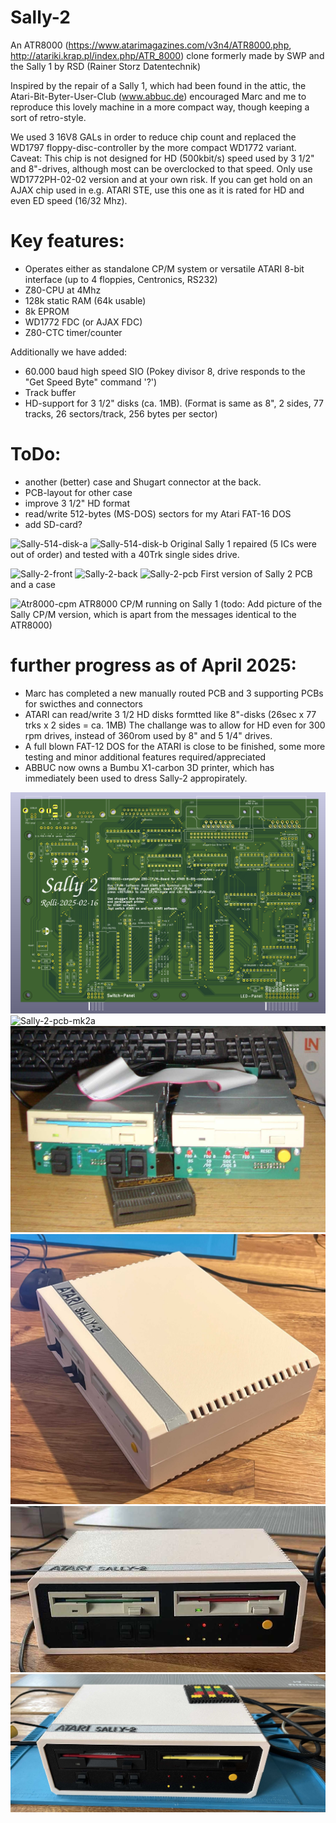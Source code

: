 # Sally-2

An ATR8000 (https://www.atarimagazines.com/v3n4/ATR8000.php, http://atariki.krap.pl/index.php/ATR_8000) clone formerly made by SWP
and the Sally 1 by RSD (Rainer Storz Datentechnik)

Inspired by the repair of a Sally 1, which had been found in the attic, the
Atari-Bit-Byter-User-Club (www.abbuc.de) encouraged Marc and me to reproduce this lovely machine in a more compact way, 
though keeping a sort of retro-style.

We used 3 16V8 GALs in order to reduce chip count and replaced the WD1797 floppy-disc-controller by the more compact
WD1772 variant. Caveat: This chip is not designed for HD (500kbit/s) speed used by 3 1/2" and 8"-drives, although most 
can be overclocked to that speed. Only use WD1772PH-02-02 version and at your own risk.
If you can get hold on an AJAX chip used in e.g. ATARI STE, use this one as it is rated for HD and even ED speed (16/32 Mhz).

# Key features:

- Operates either as standalone CP/M system or versatile ATARI 8-bit interface (up to 4 floppies, Centronics, RS232)
- Z80-CPU at 4Mhz
- 128k static RAM (64k usable)
- 8k EPROM
- WD1772 FDC (or AJAX FDC)
- Z80-CTC timer/counter 

Additionally we have added:

- 60.000 baud high speed SIO (Pokey divisor 8, drive responds to the "Get Speed Byte" command '?')
- Track buffer
- HD-support for 3 1/2" disks (ca. 1MB). (Format is same as 8", 2 sides, 77 tracks, 26 sectors/track, 256 bytes per sector)

# ToDo:

- another (better) case and Shugart connector at the back.
- PCB-layout for other case
- improve 3 1/2" HD format
- read/write 512-bytes (MS-DOS) sectors for my Atari FAT-16 DOS 
- add SD-card?

![Sally-514-disk-a](pictures/sally-514-disk-a.jpg)
![Sally-514-disk-b](pictures/sally-514-disk-b.jpg)
Original Sally 1 repaired (5 ICs were out of order) and tested with a 40Trk single sides drive.

![Sally-2-front](pictures/Sally-2-front.png)
![Sally-2-back](pictures/Sally-2-back.png)
![Sally-2-pcb](pictures/Sally-2-pcb.jpg)
First version of Sally 2 PCB and a case

![Atr8000-cpm](pictures/atr8000-cpm.png)
ATR8000 CP/M running on Sally 1 (todo: Add picture of the Sally CP/M version, which is apart from the messages identical to the ATR8000) 

# further progress as of April 2025:

- Marc has completed a new manually routed PCB and 3 supporting PCBs for swicthes and connectors
- ATARI can read/write 3 1/2 HD disks formtted like 8"-disks (26sec x 77 trks x 2 sides = ca. 1MB)
  The challange was to allow for HD even for 300 rpm drives, instead of 360rom used by 8" and 5 1/4" drives.
- A full blown FAT-12 DOS for the ATARI is close to be finished, some more testing and minor additional features required/appreciated
- ABBUC now owns a Bumbu X1-carbon 3D printer, which has immediately been used to dress Sally-2 appropirately.

![Sally-2-pcb-mk2](/pictures/Sally-2-pcb-mk2.png)
![Sally-2-pcb-mk2a](/pictures/Sally-2-pcb-mk2a.png)
![Sally-2-pcb-front](/pictures/Sally-2-pcb-front.JPG)
![Sally-2-case-a](/pictures/Sally-2-case-a.jpg)
![Sally-2-case-b](/pictures/Sally-2-case-b.jpg)
![Sally-2-case-front-black](/pictures/Sally-2-front-black.jpg)





